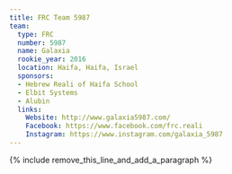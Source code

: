 ```yaml
---
title: FRC Team 5987
team:
  type: FRC
  number: 5987
  name: Galaxia
  rookie_year: 2016
  location: Haifa, Haifa, Israel
  sponsors:
  - Hebrew Reali of Haifa School
  - Elbit Systems
  - Alubin
  links:
    Website: http://www.galaxia5987.com/
    Facebook: https://www.facebook.com/frc.reali
    Instagram: https://www.instagram.com/galaxia_5987
---
```


{% include remove_this_line_and_add_a_paragraph %}
